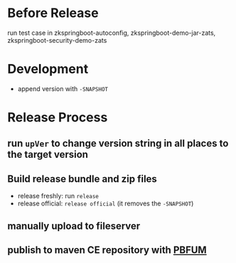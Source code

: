 # Before Release
run test case in zkspringboot-autoconfig, zkspringboot-demo-jar-zats, zkspringboot-security-demo-zats

# Development
* append version with `-SNAPSHOT`

# Release Process
## run `upVer` to change version string in all places to the target version
## Build release bundle and zip files  
* release freshly: run `release`
* release official: `release official`
(it removes the `-SNAPSHOT`)
## manually upload to fileserver
## publish to maven CE repository with [PBFUM](http://jenkins2/view/All/job/PBFUM/)